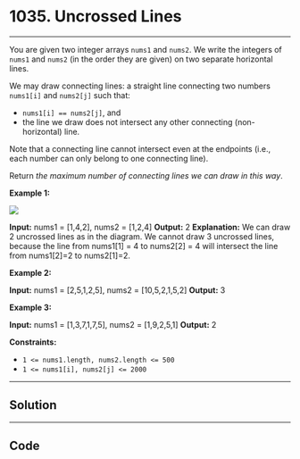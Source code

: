 # 1035. Uncrossed Lines

---

You are given two integer arrays `nums1` and `nums2`. We write the integers of `nums1` and `nums2` (in the order they are given) on two separate horizontal lines.

We may draw connecting lines: a straight line connecting two numbers `nums1[i]` and `nums2[j]` such that:

  * `nums1[i] == nums2[j]`, and
  * the line we draw does not intersect any other connecting (non-horizontal) line.



Note that a connecting line cannot intersect even at the endpoints (i.e., each number can only belong to one connecting line).

Return _the maximum number of connecting lines we can draw in this way_.

 

**Example 1:**

![](https://assets.leetcode.com/uploads/2019/04/26/142.png)


**Input:** nums1 = [1,4,2], nums2 = [1,2,4]
**Output:** 2
**Explanation:** We can draw 2 uncrossed lines as in the diagram.
We cannot draw 3 uncrossed lines, because the line from nums1[1] = 4 to nums2[2] = 4 will intersect the line from nums1[2]=2 to nums2[1]=2.


**Example 2:**


**Input:** nums1 = [2,5,1,2,5], nums2 = [10,5,2,1,5,2]
**Output:** 3


**Example 3:**


**Input:** nums1 = [1,3,7,1,7,5], nums2 = [1,9,2,5,1]
**Output:** 2


 

**Constraints:**

  * `1 <= nums1.length, nums2.length <= 500`
  * `1 <= nums1[i], nums2[j] <= 2000`

---

## Solution



---

## Code
```python


```